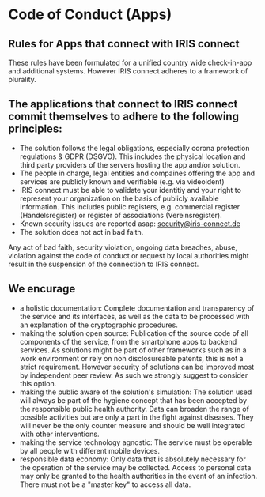 # Code of Conduct (Apps)

## Rules for Apps that connect with IRIS connect

These rules have been formulated for a unified country wide check-in-app and additional systems.
However IRIS connect adheres to a framework of plurality.

## The applications that connect to IRIS connect commit themselves to adhere to the following principles:
* The solution follows the legal obligations, especially corona protection regulations & GDPR (DSGVO). This includes the physical location and third party providers of the servers hosting the app and/or solution.
* The people in charge, legal entities and compaines offering the app and services are publicly known and verifiable (e.g. via videoident)
* IRIS connect must be able to validate your identitiy and your right to represent your organization on the basis of publicly available information. This includes public registers, e.g. commercial register (Handelsregister) or register of associations (Vereinsregister).
* Known security issues are reported asap: security@iris-connect.de
* The solution does not act in bad faith.

Any act of bad faith, security violation, ongoing data breaches, abuse, violation against the code of conduct or request by local authorities might result in the suspension of the connection to IRIS connect.

## We encurage
* a holistic documentation: Complete documentation and transparency of the service and its interfaces, as well as the data to be processed with an explanation of the cryptographic procedures.
* making the solution open source: Publication of the source code of all components of the service, from the smartphone apps to backend services. As solutions might be part of other frameworks such as in a work environment or rely on non disclosureable patents, this is not a strict requirement. However security of solutions can be improved most by independent peer review. As such we strongly suggest to consider this option.
* making the public aware of the solution's simulation: The solution used will always be part of the hygiene concept that has been accepted by the responsible public health authority. Data can broaden the range of possible activities but are only a part in the fight against diseases. They will never be the only counter measure and should be well integrated with other interventions.
* making the service technology agnostic: The service must be operable by all people with different mobile devices.
* responsible data economy: Only data that is absolutely necessary for the operation of the service may be collected. Access to personal data may only be granted to the health authorities in the event of an infection. There must not be a "master key" to access all data.

